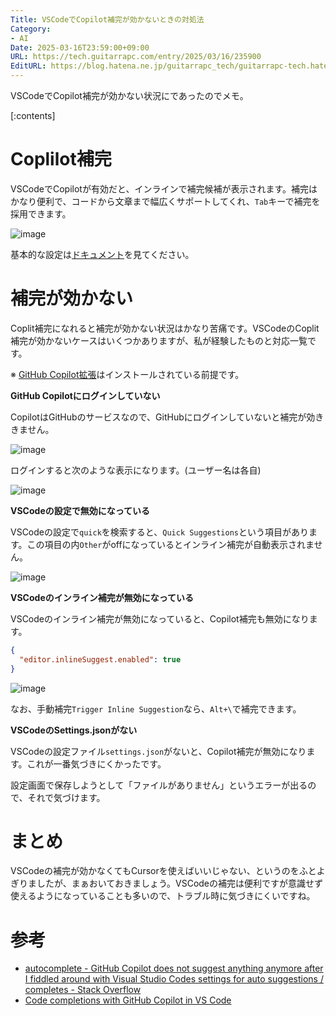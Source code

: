 ```yaml
---
Title: VSCodeでCopilot補完が効かないときの対処法
Category:
- AI
Date: 2025-03-16T23:59:00+09:00
URL: https://tech.guitarrapc.com/entry/2025/03/16/235900
EditURL: https://blog.hatena.ne.jp/guitarrapc_tech/guitarrapc-tech.hatenablog.com/atom/entry/6802418398339119662
---
```


VSCodeでCopilot補完が効かない状況にであったのでメモ。

[:contents]

# Coplilot補完

VSCodeでCopilotが有効だと、インラインで補完候補が表示されます。補完はかなり便利で、コードから文章まで幅広くサポートしてくれ、`Tab`キーで補完を採用できます。

![image](https://github.com/user-attachments/assets/98073718-5fe5-4311-8ed2-2e2ad4484127)

基本的な設定は[ドキュメント](https://code.visualstudio.com/docs/copilot/ai-powered-suggestions)を見てください。

# 補完が効かない

Coplit補完になれると補完が効かない状況はかなり苦痛です。VSCodeのCoplit補完が効かないケースはいくつかありますが、私が経験したものと対応一覧です。

※ [GitHub Copilot拡張](https://marketplace.visualstudio.com/items?itemName=GitHub.copilot)はインストールされている前提です。

**GitHub Copilotにログインしていない**

CopilotはGitHubのサービスなので、GitHubにログインしていないと補完が効ききません。

![image](https://github.com/user-attachments/assets/af215879-496e-496d-90a9-256ec5a0cf10)

ログインすると次のような表示になります。(ユーザー名は各自)

![image](https://github.com/user-attachments/assets/1bb74273-6396-4f9f-a00a-00e1b41032c6)

**VSCodeの設定で無効になっている**

VSCodeの設定で`quick`を検索すると、`Quick Suggestions`という項目があります。この項目の内`Other`がoffになっているとインライン補完が自動表示されません。

![image](https://github.com/user-attachments/assets/9d687e7b-e719-48b6-819e-7cace70f4e29)

**VSCodeのインライン補完が無効になっている**

VSCodeのインライン補完が無効になっていると、Copilot補完も無効になります。

```json
{
  "editor.inlineSuggest.enabled": true
}
```

![image](https://github.com/user-attachments/assets/f89cd8e4-1e01-4fc7-83e1-f0103e5d1944)

なお、手動補完`Trigger Inline Suggestion`なら、`Alt+\`で補完できます。

**VSCodeのSettings.jsonがない**

VSCodeの設定ファイル`settings.json`がないと、Copilot補完が無効になります。これが一番気づきにくかったです。

設定画面で保存しようとして「ファイルがありません」というエラーが出るので、それで気づけます。

# まとめ

VSCodeの補完が効かなくてもCursorを使えばいいじゃない、というのをふとよぎりましたが、まぁおいておきましょう。VSCodeの補完は便利ですが意識せず使えるようになっていることも多いので、トラブル時に気づきにくいですね。

# 参考

* [autocomplete - GitHub Copilot does not suggest anything anymore after I fiddled around with Visual Studio Codes settings for auto suggestions / completes - Stack Overflow](https://stackoverflow.com/questions/76396755/github-copilot-does-not-suggest-anything-anymore-after-i-fiddled-around-with-vis)
* [Code completions with GitHub Copilot in VS Code](https://code.visualstudio.com/docs/copilot/ai-powered-suggestions)

